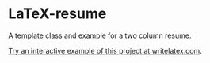 LaTeX-resume
============

A template class and example for a two column resume.

[Try an interactive example of this project at writelatex.com](https://www.writelatex.com/docs?snip_uri[]=https://raw.githubusercontent.com/frankcleary/latex-resume/public/frank_cleary_data_scientist.tex&snip_uri[]=https://raw.githubusercontent.com/frankcleary/latex-resume/public/tccv.cls).
